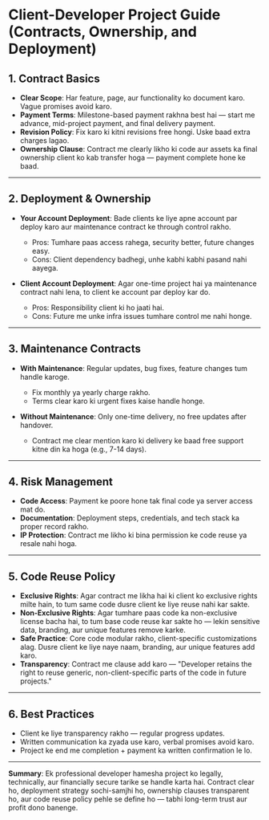 # Client-Developer Project Guide (Contracts, Ownership, and Deployment)

## 1. Contract Basics

* **Clear Scope**: Har feature, page, aur functionality ko document karo. Vague promises avoid karo.
* **Payment Terms**: Milestone-based payment rakhna best hai — start me advance, mid-project payment, and final delivery payment.
* **Revision Policy**: Fix karo ki kitni revisions free hongi. Uske baad extra charges lagao.
* **Ownership Clause**: Contract me clearly likho ki code aur assets ka final ownership client ko kab transfer hoga — payment complete hone ke baad.

---

## 2. Deployment & Ownership

* **Your Account Deployment**: Bade clients ke liye apne account par deploy karo aur maintenance contract ke through control rakho.

  * Pros: Tumhare paas access rahega, security better, future changes easy.
  * Cons: Client dependency badhegi, unhe kabhi kabhi pasand nahi aayega.
* **Client Account Deployment**: Agar one-time project hai ya maintenance contract nahi lena, to client ke account par deploy kar do.

  * Pros: Responsibility client ki ho jaati hai.
  * Cons: Future me unke infra issues tumhare control me nahi honge.

---

## 3. Maintenance Contracts

* **With Maintenance**: Regular updates, bug fixes, feature changes tum handle karoge.

  * Fix monthly ya yearly charge rakho.
  * Terms clear karo ki urgent fixes kaise handle honge.
* **Without Maintenance**: Only one-time delivery, no free updates after handover.

  * Contract me clear mention karo ki delivery ke baad free support kitne din ka hoga (e.g., 7-14 days).

---

## 4. Risk Management

* **Code Access**: Payment ke poore hone tak final code ya server access mat do.
* **Documentation**: Deployment steps, credentials, and tech stack ka proper record rakho.
* **IP Protection**: Contract me likho ki bina permission ke code reuse ya resale nahi hoga.

---

## 5. Code Reuse Policy

* **Exclusive Rights**: Agar contract me likha hai ki client ko exclusive rights milte hain, to tum same code dusre client ke liye reuse nahi kar sakte.
* **Non-Exclusive Rights**: Agar tumhare paas code ka non-exclusive license bacha hai, to tum base code reuse kar sakte ho — lekin sensitive data, branding, aur unique features remove karke.
* **Safe Practice**: Core code modular rakho, client-specific customizations alag. Dusre client ke liye naye naam, branding, aur unique features add karo.
* **Transparency**: Contract me clause add karo — "Developer retains the right to reuse generic, non-client-specific parts of the code in future projects."

---

## 6. Best Practices

* Client ke liye transparency rakho — regular progress updates.
* Written communication ka zyada use karo, verbal promises avoid karo.
* Project ke end me completion + payment ka written confirmation le lo.

---

**Summary**: Ek professional developer hamesha project ko legally, technically, aur financially secure tarike se handle karta hai. Contract clear ho, deployment strategy sochi-samjhi ho, ownership clauses transparent ho, aur code reuse policy pehle se define ho — tabhi long-term trust aur profit dono banenge.
